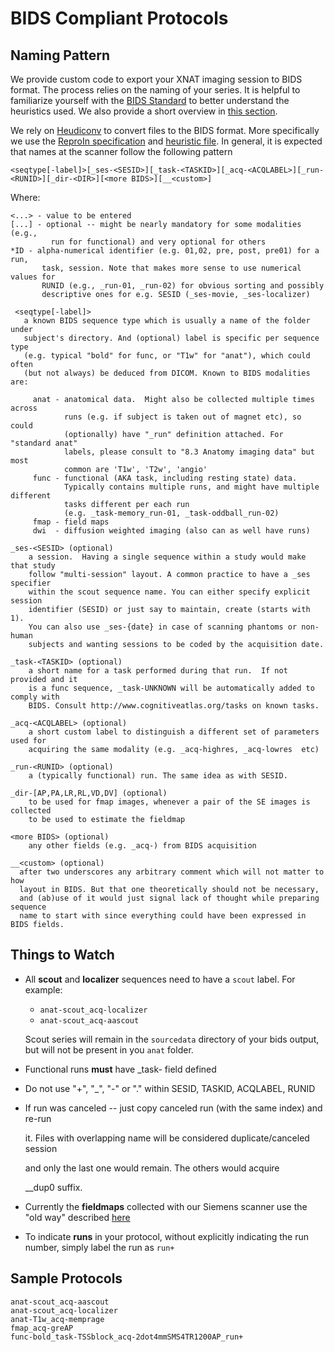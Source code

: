 # BIDS Compliant Protocols

## Naming Pattern

We provide custom code to export your XNAT imaging session to BIDS format. The process relies on the naming of your series. It is helpful to familiarize yourself with the [BIDS Standard](https://bids-specification.readthedocs.io/en/stable/) to better understand the heuristics used. We also provide a short overview in [this section](../bids/introduction-to-bids.md).

We rely on [Heudiconv](https://github.com/nipy/heudiconv) to convert files to the BIDS format. More specifically we use the [ReproIn specification](https://github.com/repronim/reproin) and [heuristic file](https://github.com/nipy/heudiconv/blob/master/heudiconv/heuristics/reproin.py). In general, it is expected that names at the scanner follow the following pattern

```text
<seqtype[-label]>[_ses-<SESID>][_task-<TASKID>][_acq-<ACQLABEL>][_run-<RUNID>][_dir-<DIR>][<more BIDS>][__<custom>]
```

Where:

```text
<...> - value to be entered
[...] - optional -- might be nearly mandatory for some modalities (e.g.,
         run for functional) and very optional for others
*ID - alpha-numerical identifier (e.g. 01,02, pre, post, pre01) for a run,
       task, session. Note that makes more sense to use numerical values for
       RUNID (e.g., _run-01, _run-02) for obvious sorting and possibly
       descriptive ones for e.g. SESID (_ses-movie, _ses-localizer)
       
 <seqtype[-label]>
   a known BIDS sequence type which is usually a name of the folder under
   subject's directory. And (optional) label is specific per sequence type
   (e.g. typical "bold" for func, or "T1w" for "anat"), which could often
   (but not always) be deduced from DICOM. Known to BIDS modalities are:

     anat - anatomical data.  Might also be collected multiple times across
            runs (e.g. if subject is taken out of magnet etc), so could
            (optionally) have "_run" definition attached. For "standard anat"
            labels, please consult to "8.3 Anatomy imaging data" but most
            common are 'T1w', 'T2w', 'angio'
     func - functional (AKA task, including resting state) data.
            Typically contains multiple runs, and might have multiple different
            tasks different per each run
            (e.g. _task-memory_run-01, _task-oddball_run-02)
     fmap - field maps
     dwi  - diffusion weighted imaging (also can as well have runs)

_ses-<SESID> (optional)
    a session.  Having a single sequence within a study would make that study
    follow "multi-session" layout. A common practice to have a _ses specifier
    within the scout sequence name. You can either specify explicit session
    identifier (SESID) or just say to maintain, create (starts with 1).
    You can also use _ses-{date} in case of scanning phantoms or non-human
    subjects and wanting sessions to be coded by the acquisition date.

_task-<TASKID> (optional)
    a short name for a task performed during that run.  If not provided and it
    is a func sequence, _task-UNKNOWN will be automatically added to comply with
    BIDS. Consult http://www.cognitiveatlas.org/tasks on known tasks.

_acq-<ACQLABEL> (optional)
    a short custom label to distinguish a different set of parameters used for
    acquiring the same modality (e.g. _acq-highres, _acq-lowres  etc)

_run-<RUNID> (optional)
    a (typically functional) run. The same idea as with SESID.

_dir-[AP,PA,LR,RL,VD,DV] (optional)
    to be used for fmap images, whenever a pair of the SE images is collected
    to be used to estimate the fieldmap

<more BIDS> (optional)
    any other fields (e.g. _acq-) from BIDS acquisition

__<custom> (optional)
  after two underscores any arbitrary comment which will not matter to how
  layout in BIDS. But that one theoretically should not be necessary,
  and (ab)use of it would just signal lack of thought while preparing sequence
  name to start with since everything could have been expressed in BIDS fields.
```

## Things to Watch

* All **scout** and **localizer** sequences need to have a `scout` label. For example:

  * `anat-scout_acq-localizer`
  * `anat-scout_acq-aascout`

  Scout series will remain in the `sourcedata` directory of your bids output, but will not be present in you `anat` folder. 

* Functional runs **must** have \_task- field defined
* Do not use "+", "\_", "-" or "." within SESID, TASKID, ACQLABEL, RUNID
* If run was canceled -- just copy canceled run \(with the same index\) and re-run

  it. Files with overlapping name will be considered duplicate/canceled session

  and only the last one would remain.  The others would acquire

  \_\_dup0  suffix.

* Currently the **fieldmaps** collected with our Siemens scanner use the "old way" described [here](https://osf.io/2hjhx/wiki/Brain%20Imaging%20Data%20Structure%20%28BIDS%29/#LCNI_fieldmapshttpslcniuoregonedukbarticleskb0003_29)
* To indicate **runs** in your protocol, without explicitly indicating the run number, simply label the run as `run+`

## Sample Protocols

```text
anat-scout_acq-aascout
anat-scout_acq-localizer
anat-T1w_acq-memprage
fmap_acq-greAP
func-bold_task-TSSblock_acq-2dot4mmSMS4TR1200AP_run+
```





